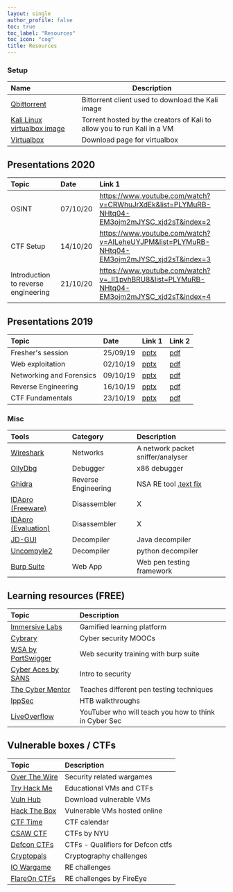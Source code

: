 ```yaml
---
layout: single
author_profile: false
toc: true
toc_label: "Resources"
toc_icon: "cog"
title: Resources 
---
```

### Setup

| Name | Description |
|:-----|-------------|
| [Qbittorrent](https://www.qbittorrent.org/download.php) | Bittorrent client used to download the Kali image |
| [Kali Linux virtualbox image](https://www.offensive-security.com/kali-linux-vm-vmware-virtualbox-image-download) | Torrent hosted by the creators of Kali to allow you to run Kali in a VM |
| [Virtualbox](https://www.virtualbox.org/wiki/Downloads) | Download page for virtualbox |

## Presentations 2020

| Topic  | Date | Link 1 | 
|:-------|:-----|:-------|
| OSINT | 07/10/20 | https://www.youtube.com/watch?v=CRWhuJrXdEk&list=PLYMuRB-NHtq04-EM3ojm2mJYSC_xjd2sT&index=2 |
| CTF Setup | 14/10/20 | https://www.youtube.com/watch?v=AILeheUYJPM&list=PLYMuRB-NHtq04-EM3ojm2mJYSC_xjd2sT&index=3 |
| Introduction to reverse engineering | 21/10/20 | https://www.youtube.com/watch?v=_Il1pvhBRU8&list=PLYMuRB-NHtq04-EM3ojm2mJYSC_xjd2sT&index=4 |

## Presentations 2019

| Topic  | Date | Link 1 | Link 2 |
|:-------|:-----|:-------|:-------|
| Fresher's session | 25/09/19 | [pptx](https://drive.google.com/open?id=1EjH3fUwpRcj9CamOM_03YdpY5_DNAvSS) | [pdf](https://drive.google.com/file/d/1_feBd7_eHJk9KIFy0njafMqfP-NiTP02/view?usp=sharing) |
| Web exploitation | 02/10/19 | [pptx](https://drive.google.com/file/d/18t87wjQnJvos3y3Aq0zj9XNUVgfcFknQ/view?usp=sharing) | [pdf](https://drive.google.com/file/d/1Q-ZwDmHJ5ZwOtN5TNK0yyGdAf8z4ippj/view?usp=sharing) |
| Networking and Forensics | 09/10/19 | [pptx](https://drive.google.com/file/d/1BgcjrWAFEt7pOqRURU_PdbZXqO0BizK6/view?usp=sharing) | [pdf](https://drive.google.com/file/d/1GnSMFCLk547dSw4F4oYseBL7KQ17v73h/view?usp=sharing) |
| Reverse Engineering | 16/10/19 | [pptx](https://drive.google.com/file/d/1H2zpaitgvVXW6vSR3qA7K34ZEUQElzJm/view?usp=sharing) | [pdf](https://drive.google.com/file/d/1UZTpiIxJsbtIX1HIr_KMg0F9HS6QpLn9/view?usp=sharing) |
| CTF Fundamentals | 23/10/19 | [pptx](https://drive.google.com/file/d/1V2aVv7PPrPaJmsed1fLTH8HHFLFmtWfR/view?usp=sharing) | [pdf](https://drive.google.com/file/d/1hRfGFSC0_OTQevHJmCbBxpdso7_CX58q/view?usp=sharing) |

### Misc

| Tools  | Category | Description |
|:-------|:---------|:------------|
| [Wireshark](https://www.wireshark.org/) | Networks | A network packet sniffer/analyser |
| [OllyDbg](http://www.ollydbg.de/) | Debugger | x86 debugger |
| [Ghidra](https://ghidra-sre.org/ ) | Reverse Engineering | NSA RE tool [.text fix](https://www.youtube.com/watch?v=WENXr6iDu8A) |
| [IDApro (Freeware)](https://www.hex-rays.com/products/ida/support/download_freeware.shtml) | Disassembler | X |
| [IDApro (Evaluation)](https://out7.hex-rays.com/demo/request) | Disassembler | X |
| [JD-GUI](http://java-decompiler.github.io/) | Decompiler | Java decompiler |
| [Uncompyle2](https://github.com/Mysterie/uncompyle2) | Decompiler | python decompiler |
| [Burp Suite](https://portswigger.net/burp) | Web App | Web pen testing framework |

## Learning resources (FREE)

| Topic | Description |
|:------|:------------|
| [Immersive Labs](https://dca.immersivelabs.online/) | Gamified learning platform |
| [Cybrary](https://www.cybrary.it/) | Cyber security MOOCs |
| [WSA by PortSwigger](https://portswigger.net/web-security) | Web security training with burp suite |
| [Cyber Aces by SANS](https://www.cyberaces.org/courses.html) | Intro to security |
| [The Cyber Mentor](https://www.youtube.com/channel/UC0ArlFuFYMpEewyRBzdLHiw) | Teaches different pen testing techniques |
| [IppSec](https://www.youtube.com/channel/UCa6eh7gCkpPo5XXUDfygQQA) | HTB walkthroughs |
| [LiveOverflow](https://liveoverflow.com/) | YouTuber who will teach you how to think in Cyber Sec |

## Vulnerable boxes / CTFs

| Topic | Description |
|:------|:------------|
| [Over The Wire](https://overthewire.org/wargames/) | Security related wargames |
| [Try Hack Me](https://tryhackme.com/dashboard) | Educational VMs and CTFs |
| [Vuln Hub](https://www.vulnhub.com/) | Download vulnerable VMs |
| [Hack The Box](https://www.hackthebox.eu/home) | Vulnerable VMs hosted online |
| [CTF Time](https://ctftime.org/event/list/upcoming) | CTF calendar |
| [CSAW CTF](https://365.csaw.io/) | CTFs by NYU |
| [Defcon CTFs](https://ctftime.org/ctf/1/) | CTFs - Qualifiers for Defcon ctfs |
| [Cryptopals](https://cryptopals.com/) | Cryptography challenges |
| [IO Wargame](https://io.netgarage.org/) | RE challenges |
| [FlareOn CTFs](http://flare-on.com/) | RE challenges by FireEye |
